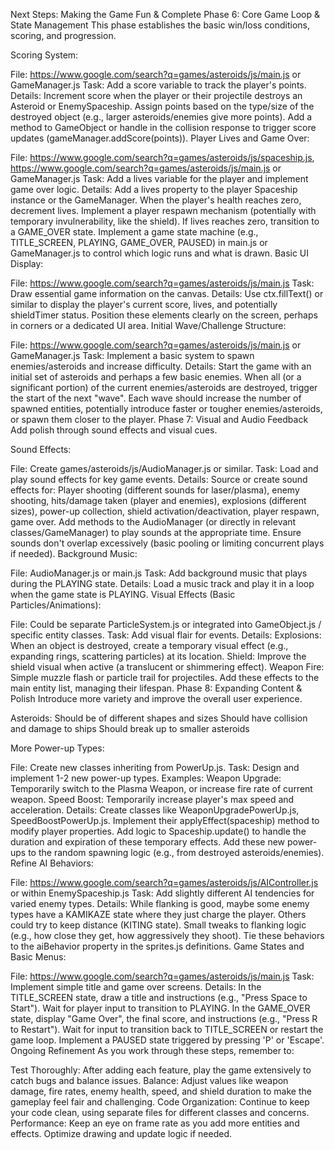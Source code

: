 Next Steps: Making the Game Fun & Complete
Phase 6: Core Game Loop & State Management
This phase establishes the basic win/loss conditions, scoring, and progression.

Scoring System:

File: https://www.google.com/search?q=games/asteroids/js/main.js or GameManager.js
Task: Add a score variable to track the player's points.
Details:
Increment score when the player or their projectile destroys an Asteroid or EnemySpaceship. Assign points based on the type/size of the destroyed object (e.g., larger asteroids/enemies give more points).
Add a method to GameObject or handle in the collision response to trigger score updates (gameManager.addScore(points)).
Player Lives and Game Over:

File: https://www.google.com/search?q=games/asteroids/js/spaceship.js, https://www.google.com/search?q=games/asteroids/js/main.js or GameManager.js
Task: Add a lives variable for the player and implement game over logic.
Details:
Add a lives property to the player Spaceship instance or the GameManager.
When the player's health reaches zero, decrement lives.
Implement a player respawn mechanism (potentially with temporary invulnerability, like the shield).
If lives reaches zero, transition to a GAME_OVER state.
Implement a game state machine (e.g., TITLE_SCREEN, PLAYING, GAME_OVER, PAUSED) in main.js or GameManager.js to control which logic runs and what is drawn.
Basic UI Display:

File: https://www.google.com/search?q=games/asteroids/js/main.js
Task: Draw essential game information on the canvas.
Details:
Use ctx.fillText() or similar to display the player's current score, lives, and potentially shieldTimer status. Position these elements clearly on the screen, perhaps in corners or a dedicated UI area.
Initial Wave/Challenge Structure:

File: https://www.google.com/search?q=games/asteroids/js/main.js or GameManager.js
Task: Implement a basic system to spawn enemies/asteroids and increase difficulty.
Details:
Start the game with an initial set of asteroids and perhaps a few basic enemies.
When all (or a significant portion) of the current enemies/asteroids are destroyed, trigger the start of the next "wave".
Each wave should increase the number of spawned entities, potentially introduce faster or tougher enemies/asteroids, or spawn them closer to the player.
Phase 7: Visual and Audio Feedback
Add polish through sound effects and visual cues.

Sound Effects:

File: Create games/asteroids/js/AudioManager.js or similar.
Task: Load and play sound effects for key game events.
Details:
Source or create sound effects for: Player shooting (different sounds for laser/plasma), enemy shooting, hits/damage taken (player and enemies), explosions (different sizes), power-up collection, shield activation/deactivation, player respawn, game over.
Add methods to the AudioManager (or directly in relevant classes/GameManager) to play sounds at the appropriate time.
Ensure sounds don't overlap excessively (basic pooling or limiting concurrent plays if needed).
Background Music:

File: AudioManager.js or main.js
Task: Add background music that plays during the PLAYING state.
Details:
Load a music track and play it in a loop when the game state is PLAYING.
Visual Effects (Basic Particles/Animations):

File: Could be separate ParticleSystem.js or integrated into GameObject.js / specific entity classes.
Task: Add visual flair for events.
Details:
Explosions: When an object is destroyed, create a temporary visual effect (e.g., expanding rings, scattering particles) at its location.
Shield: Improve the shield visual when active (a translucent or shimmering effect).
Weapon Fire: Simple muzzle flash or particle trail for projectiles.
Add these effects to the main entity list, managing their lifespan.
Phase 8: Expanding Content & Polish
Introduce more variety and improve the overall user experience.

Asteroids:
Should be of different shapes and sizes
Should have collision and damage to ships
Should break up to smaller asteroids

More Power-up Types:

File: Create new classes inheriting from PowerUp.js.
Task: Design and implement 1-2 new power-up types.
Examples:
Weapon Upgrade: Temporarily switch to the Plasma Weapon, or increase fire rate of current weapon.
Speed Boost: Temporarily increase player's max speed and acceleration.
Details:
Create classes like WeaponUpgradePowerUp.js, SpeedBoostPowerUp.js.
Implement their applyEffect(spaceship) method to modify player properties.
Add logic to Spaceship.update() to handle the duration and expiration of these temporary effects.
Add these new power-ups to the random spawning logic (e.g., from destroyed asteroids/enemies).
Refine AI Behaviors:

File: https://www.google.com/search?q=games/asteroids/js/AIController.js or within EnemySpaceship.js
Task: Add slightly different AI tendencies for varied enemy types.
Details:
While flanking is good, maybe some enemy types have a KAMIKAZE state where they just charge the player.
Others could try to keep distance (KITING state).
Small tweaks to flanking logic (e.g., how close they get, how aggressively they shoot).
Tie these behaviors to the aiBehavior property in the sprites.js definitions.
Game States and Basic Menus:

File: https://www.google.com/search?q=games/asteroids/js/main.js
Task: Implement simple title and game over screens.
Details:
In the TITLE_SCREEN state, draw a title and instructions (e.g., "Press Space to Start"). Wait for player input to transition to PLAYING.
In the GAME_OVER state, display "Game Over", the final score, and instructions (e.g., "Press R to Restart"). Wait for input to transition back to TITLE_SCREEN or restart the game loop.
Implement a PAUSED state triggered by pressing 'P' or 'Escape'.
Ongoing Refinement
As you work through these steps, remember to:

Test Thoroughly: After adding each feature, play the game extensively to catch bugs and balance issues.
Balance: Adjust values like weapon damage, fire rates, enemy health, speed, and shield duration to make the gameplay feel fair and challenging.
Code Organization: Continue to keep your code clean, using separate files for different classes and concerns.
Performance: Keep an eye on frame rate as you add more entities and effects. Optimize drawing and update logic if needed.